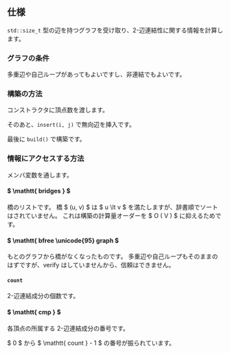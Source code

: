 ## 仕様

`std::size_t` 型の辺を持つグラフを受け取り、2-辺連結性に関する情報を計算します。


### グラフの条件

多重辺や自己ループがあってもよいですし、非連結でもよいです。


### 構築の方法

コンストラクタに頂点数を渡します。

そのあと、`insert(i, j)` で無向辺を挿入です。

最後に `build()` で構築です。


### 情報にアクセスする方法

メンバ変数を通します。

#### $ \mathtt{ bridges } $

橋のリストです。
橋 $ (u, v) $ は $ u \lt v $ を満たしますが、辞書順でソートはされていません。
これは構築の計算量オーダーを $ O ( V ) $ に抑えるためです。


#### $ \mathtt{ bfree \unicode{95} graph $

もとのグラフから橋がなくなったものです。
多重辺や自己ループもそのままのはずですが、verify はしていませんから、信頼はできません。


#### $\mathtt{ count }$

2-辺連結成分の個数です。


#### $ \mathtt{ cmp } $

各頂点の所属する 2-辺連結成分の番号です。

$ 0 $ から $ \mathtt{ count } - 1 $ の番号が振られています。
